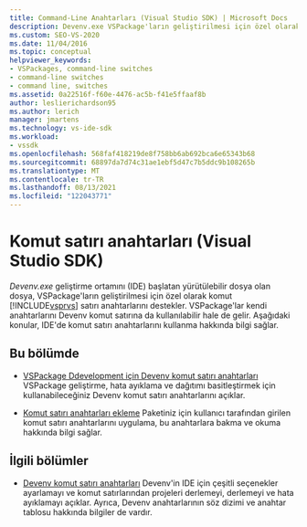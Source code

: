 ```yaml
---
title: Command-Line Anahtarları (Visual Studio SDK) | Microsoft Docs
description: Devenv.exe VSPackage'ların geliştirilmesi için özel olarak komut satırı anahtarlarını destekler. Komut satırı anahtarları hakkında bilgi edinmek için bu bölümdeki makaleleri kullanın.
ms.custom: SEO-VS-2020
ms.date: 11/04/2016
ms.topic: conceptual
helpviewer_keywords:
- VSPackages, command-line switches
- command-line switches
- command line, switches
ms.assetid: 0a22516f-f60e-4476-ac5b-f41e5ffaaf8b
author: leslierichardson95
ms.author: lerich
manager: jmartens
ms.technology: vs-ide-sdk
ms.workload:
- vssdk
ms.openlocfilehash: 568faf418219de8f758bb6ab692bca6e65343b68
ms.sourcegitcommit: 68897da7d74c31ae1ebf5d47c7b5ddc9b108265b
ms.translationtype: MT
ms.contentlocale: tr-TR
ms.lasthandoff: 08/13/2021
ms.locfileid: "122043771"
---
```

# <a name="command-line-switches-visual-studio-sdk"></a>Komut satırı anahtarları (Visual Studio SDK)
*Devenv.exe* geliştirme ortamını (IDE) başlatan yürütülebilir dosya olan dosya, VSPackage'ların geliştirilmesi için özel olarak komut [!INCLUDE[vsprvs](../code-quality/includes/vsprvs_md.md)] satırı anahtarlarını destekler. VSPackage'lar kendi anahtarlarını Devenv komut satırına da kullanılabilir hale de gelir. Aşağıdaki konular, IDE'de komut satırı anahtarlarını kullanma hakkında bilgi sağlar.

## <a name="in-this-section"></a>Bu bölümde
- [VSPackage Ddevelopment için Devenv komut satırı anahtarları](../extensibility/devenv-command-line-switches-for-vspackage-development.md) VSPackage geliştirme, hata ayıklama ve dağıtımı basitleştirmek için kullanabileceğiniz Devenv komut satırı anahtarlarını açıklar.

- [Komut satırı anahtarları ekleme](../extensibility/adding-command-line-switches.md) Paketiniz için kullanıcı tarafından girilen komut satırı anahtarlarını uygulama, bu anahtarlara bakma ve okuma hakkında bilgi sağlar.

## <a name="related-sections"></a>İlgili bölümler
- [Devenv komut satırı anahtarları](../ide/reference/devenv-command-line-switches.md) Devenv'in IDE için çeşitli seçenekler ayarlamayı ve komut satırlarından projeleri derlemeyi, derlemeyi ve hata ayıklamayı açıklar. Ayrıca, Devenv anahtarlarının söz dizimi ve anahtar tablosu hakkında bilgiler de vardır.
